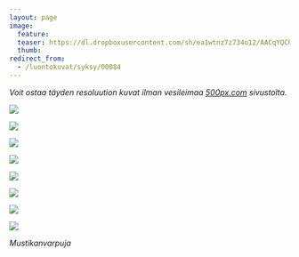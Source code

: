 ```yaml
---
layout: page
image:
  feature:
  teaser: https://dl.dropboxusercontent.com/sh/ea1wtnz7z734o12/AACqYQChtPsKtqf9DZfI8pSHa/luontokuvat/syksy/3/DS37303-245px.jpg
  thumb:
redirect_from:
  - /luontokuvat/syksy/00084
---
```


*Voit ostaa täyden resoluution kuvat ilman vesileimaa [500px.com](https://500px.com/minimuutticom/galleries/autumn-colours) sivustolta.*

[![](https://dl.dropboxusercontent.com/sh/ea1wtnz7z734o12/AAAFooKBQd1MgSCvMnzOekfra/luontokuvat/syksy/3/DS37318-800px.jpg)](https://dl.dropboxusercontent.com/sh/ea1wtnz7z734o12/AABYcnNsj3veOI9smWz8F1XXa/luontokuvat/syksy/3/DS37318.jpg)

[![](https://dl.dropboxusercontent.com/sh/ea1wtnz7z734o12/AAAlVbI8hMK78RbMGNCjW7G1a/luontokuvat/syksy/3/DS37324-800px.jpg)](https://dl.dropboxusercontent.com/sh/ea1wtnz7z734o12/AABELNBUsmXwk_Ud-CcGGuzZa/luontokuvat/syksy/3/DS37324.jpg)

[![](https://dl.dropboxusercontent.com/sh/ea1wtnz7z734o12/AAA2ucoHXQNaQujlU4FPBE8Ya/luontokuvat/syksy/3/DS37326-800px.jpg)](https://dl.dropboxusercontent.com/sh/ea1wtnz7z734o12/AACsDGqvdU5XcshYOTh5bUUda/luontokuvat/syksy/3/DS37326.jpg)

[![](https://dl.dropboxusercontent.com/sh/ea1wtnz7z734o12/AAAbEUnFiOzC0a9q1dbGXozka/luontokuvat/syksy/3/DS37330-800px.jpg)](https://dl.dropboxusercontent.com/sh/ea1wtnz7z734o12/AADF8RgC0czzuDV0k_BDc3tUa/luontokuvat/syksy/3/DS37330.jpg)

[![](https://dl.dropboxusercontent.com/sh/ea1wtnz7z734o12/AACrypEIFMUylTI3kCgKLDwoa/luontokuvat/syksy/3/DS37336-800px.jpg)](https://dl.dropboxusercontent.com/sh/ea1wtnz7z734o12/AAD_UHFMP9IKT-wor_9Q882Va/luontokuvat/syksy/3/DS37336.jpg)

[![](https://dl.dropboxusercontent.com/sh/ea1wtnz7z734o12/AADZKjdGd-MKYYn1VYw1yH0Wa/luontokuvat/syksy/3/DS37338-800px.jpg)](https://dl.dropboxusercontent.com/sh/ea1wtnz7z734o12/AACfDbL0EtKWfz4_-yZtmm2Sa/luontokuvat/syksy/3/DS37338.jpg)

[![](https://dl.dropboxusercontent.com/sh/ea1wtnz7z734o12/AAB4aWqoZu6UALm8Ds7p_TR_a/luontokuvat/syksy/3/DS37315-800px.jpg)](https://dl.dropboxusercontent.com/sh/ea1wtnz7z734o12/AACSf93CMq5eX1ZC6hGwzkRma/luontokuvat/syksy/3/DS37315.jpg)

[![](https://dl.dropboxusercontent.com/sh/ea1wtnz7z734o12/AABU5ZquvU3Yris91O3_yGX2a/luontokuvat/syksy/3/DS37303-800px.jpg)](https://dl.dropboxusercontent.com/sh/ea1wtnz7z734o12/AABYrN-K4jzjqXefx09UiNvAa/luontokuvat/syksy/3/DS37303.jpg)

*Mustikanvarpuja*
